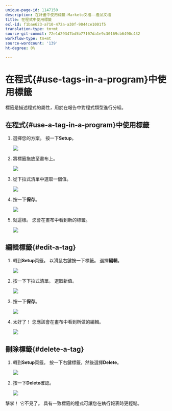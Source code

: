 ```yaml
---
unique-page-id: 1147150
description: 在計畫中使用標籤-Marketo文檔——產品文檔
title: 在程式中使用標籤
exl-id: f1bae623-a710-472a-a30f-9044ce1001f5
translation-type: tm+mt
source-git-commit: 72e1d29347bd5b77107da1e9c30169cb6490c432
workflow-type: tm+mt
source-wordcount: '139'
ht-degree: 0%

---
```


# 在程式{#use-tags-in-a-program}中使用標籤

標籤是描述程式的屬性，用於在報告中對程式類型進行分組。

## 在程式{#use-a-tag-in-a-program}中使用標籤

1. 選擇您的方案。 按一下&#x200B;**Setup**。

   ![](assets/image2014-9-23-15-3a45-3a0.png)

1. 將標籤拖放至畫布上。

   ![](assets/image2014-9-23-15-3a45-3a13.png)

1. 從下拉式清單中選取一個值。

   ![](assets/image2014-9-23-15-3a45-3a30.png)

1. 按一下&#x200B;**保存**。

   ![](assets/image2014-9-23-15-3a45-3a36.png)

1. 就這樣。 您會在畫布中看到新的標籤。

   ![](assets/image2014-9-23-15-3a45-3a47.png)

## 編輯標籤{#edit-a-tag}

1. 轉到&#x200B;**Setup**&#x200B;頁籤。 以滑鼠右鍵按一下標籤。 選擇&#x200B;**編輯**。

   ![](assets/image2014-9-23-15-3a45-3a53.png)

1. 按一下下拉式清單。 選取新值。

   ![](assets/image2014-9-23-15-3a46-3a12.png)

1. 按一下&#x200B;**保存**。

   ![](assets/image2014-9-23-15-3a46-3a25.png)

1. 太好了！ 您應該會在畫布中看到所做的編輯。

   ![](assets/image2014-9-23-15-3a46-3a35.png)

## 刪除標籤{#delete-a-tag}

1. 轉到&#x200B;**Setup**&#x200B;頁籤。 按一下右鍵標籤，然後選擇&#x200B;**Delete**。

   ![](assets/image2014-9-23-15-3a46-3a55.png)

1. 按一下&#x200B;**Delete**&#x200B;確認。

   ![](assets/image2014-9-23-15-3a47-3a8.png)

擊掌！ 它不見了。 具有一致標籤的程式可讓您在執行報表時更輕鬆。
